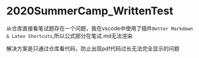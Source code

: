 # 2020SummerCamp_WrittenTest
从仓库直接看笔试题存在一个问题，我在vscode中使用了插件`Better Markdown & Latex Shortcuts`,所以公式部分在笔试.md无法渲染

解决方案是只通过仓库看代码，防止出现pdf代码过长无法完全显示的问题
